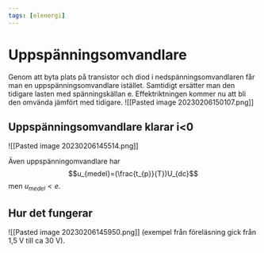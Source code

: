 ```yaml
---
tags: [elenergi]
---
```

# Uppspänningsomvandlare
 Genom att byta plats på transistor och diod i nedspänningsomvandlaren får man en uppspänningsomvandlare istället. Samtidigt ersätter man den tidigare lasten med spänningskällan e. Effektriktningen kommer nu att bli den omvända jämfört med tidigare.
![[Pasted image 20230206150107.png]]


## Uppspänningsomvandlare klarar i<0
![[Pasted image 20230206145514.png]]

Även uppspänningomvandlare har $$u_{medel}=(\frac{t_{p}}{T})U_{dc}$$men $u_{medel}<e$.

## Hur det fungerar
![[Pasted image 20230206145950.png]]
(exempel från föreläsning gick från 1,5 V till ca 30 V).

